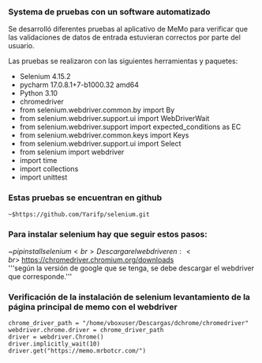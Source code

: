 
### Systema de pruebas con un software automatizado
Se desarrolló diferentes pruebas al aplicativo de MeMo para verificar que las validaciones de datos de entrada estuvieran correctos por parte del usuario.


Las pruebas se realizaron con las siguientes herramientas y paquetes:
- Selenium 4.15.2
- pycharm 17.0.8.1+7-b1000.32 amd64
- Python 3.10
- chromedriver 
- from selenium.webdriver.common.by import By
- from selenium.webdriver.support.ui import WebDriverWait
- from selenium.webdriver.support import expected_conditions as EC
- from selenium.webdriver.common.keys import Keys
- from selenium.webdriver.support.ui import Select
- from selenium import webdriver
- import time
- import collections
- import unittest


### Estas pruebas se encuentran en github
    ~$https://github.com/Yarifp/selenium.git

### Para instalar selenium hay que seguir estos pasos:


 ~$pip install selenium<br>
  Descargar el webdriver en:<br>
  ~$https://chromedriver.chromium.org/downloads<br>
   '''según la versión de google que se tenga, se debe descargar el webdriver que corresponde.'''



### Verificación de la instalación de selenium levantamiento de la página principal de memo con el webdriver
```
chrome_driver_path = "/home/vboxuser/Descargas/dchrome/chromedriver"
webdriver.chrome.driver = chrome_driver_path
driver = webdriver.Chrome()
driver.implicitly_wait(10)
driver.get("https://memo.mrbotcr.com/")





